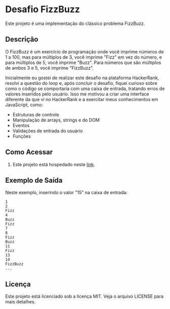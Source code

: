 # Desafio FizzBuzz

Este projeto é uma implementação do clássico problema FizzBuzz.

## Descrição

O FizzBuzz é um exercício de programação onde você imprime números de 1 a 100, mas para múltiplos de 3, você imprime "Fizz" em vez do número, e para múltiplos de 5, você imprime "Buzz". Para números que são múltiplos de ambos 3 e 5, você imprime "FizzBuzz".

Inicialmente eu gostei de realizar este desafio na plataforma HackerRank, resolvi a questão do loop e, após concluir o desafio, fiquei curioso sobre como o código se comportaria com uma caixa de entrada, tratando erros de valores inseridos pelo usuário. Isso me motivou a criar uma interface diferente da que vi no HackerRank e a exercitar meus conhecimentos em JavaScript, como:

- Estruturas de controle
- Manipulação de arrays, strings e do DOM
- Eventos
- Validações de entrada do usuário
- Funções

## Como Acessar

1. Este projeto está hospedado neste [link](https://gotoquase.github.io/fizzbuzz-challenge/).

## Exemplo de Saída

Neste exemplo, inserindo o valor "15" na caixa de entrada:

```
1
2
Fizz
4
Buzz
Fizz
7
8
Fizz
Buzz
11
Fizz
13
14
FizzBuzz
...
```

## Licença

Este projeto está licenciado sob a licença MIT. Veja o arquivo LICENSE para mais detalhes.
